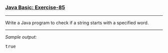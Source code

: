 ### [Java Basic: Exercise-85](https://www.w3resource.com/java-exercises/basic/java-basic-exercise-85.php)

***
<p>Write a Java program to check if a string starts with a specified word.</p>

***
_Sample output:_
<pre class="output">true
</pre>
